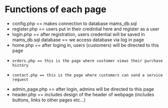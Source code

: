 # Functions of each page

- config.php == makes connection to database mams_db.sql
- register.php == users put in their credintial here and register as a user
- login.php == after registration, users credential will be saved in mams_db.sql database
            == we access database via log in page
- home.php == after loging in, users (customers) will be directed to this page
-     orders.php == this is the page where customer views their purchase history
-     contact.php == this is the page where customers can send a service request 
- admin_page.php == after login, admins will be directed to this page
- header.php == includes design of the header of webpage (includes buttons, links to other pages etc...)

